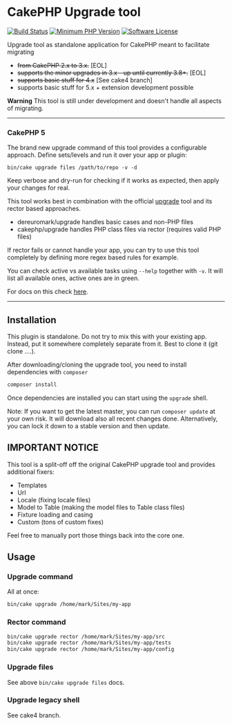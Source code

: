 # CakePHP Upgrade tool
[![Build Status](https://api.travis-ci.org/dereuromark/upgrade.svg?branch=develop)](https://travis-ci.org/dereuromark/upgrade)
[![Minimum PHP Version](https://img.shields.io/badge/php-%3E%3D%208.1-8892BF.svg)](https://php.net/)
[![Software License](https://img.shields.io/badge/license-MIT-brightgreen.svg?style=flat-square)](LICENSE)


Upgrade tool as standalone application for CakePHP meant to facilitate migrating
- ~~from CakePHP 2.x to 3.x.~~ [EOL]
- ~~supports the minor upgrades in 3.x - up until currently 3.8+.~~ [EOL]
- ~~supports basic stuff for 4.x~~ [See cake4 branch]
- supports basic stuff for 5.x + extension development possible

**Warning** This tool is still under development and doesn't handle all aspects of migrating.

---

### CakePHP 5

The brand new upgrade command of this tool provides a configurable approach.
Define sets/levels and run it over your app or plugin:

```
bin/cake upgrade files /path/to/repo -v -d
```
Keep verbose and dry-run for checking if it works as expected, then apply your changes for real.

This tool works best in combination with the official [upgrade](https://github.com/cakephp/upgrade/) tool and its rector based approaches.
- dereuromark/upgrade handles basic cases and non-PHP files
- cakephp/upgrade handles PHP class files via rector (requires valid PHP files)

If rector fails or cannot handle your app, you can try to use this tool completely by defining more regex
based rules for example.

You can check active vs available tasks using `--help` together with `-v`.
It will list all available ones, active ones are in green.

For docs on this check [here](docs/Upgrade.md).

---

## Installation

This plugin is standalone. Do not try to mix this with your existing app. Instead, put it somewhere completely separate from it.
Best to clone it (git clone ....).

After downloading/cloning the upgrade tool, you need to install dependencies with `composer`

```bash
composer install
```

Once dependencies are installed you can start using the `upgrade` shell.

Note: If you want to get the latest master, you can run `composer update` at your own risk.
It will download also all recent changes done.
Alternatively, you can lock it down to a stable version and then update.

## IMPORTANT NOTICE

This tool is a split-off off the original CakePHP upgrade tool and provides additional fixers:
- Templates
- Url
- Locale (fixing locale files)
- Model to Table (making the model files to Table class files)
- Fixture loading and casing
- Custom (tons of custom fixes)

Feel free to manually port those things back into the core one.

## Usage

### Upgrade command
All at once:
```bash
bin/cake upgrade /home/mark/Sites/my-app
```
### Rector command
```bash
bin/cake upgrade rector /home/mark/Sites/my-app/src
bin/cake upgrade rector /home/mark/Sites/my-app/tests
bin/cake upgrade rector /home/mark/Sites/my-app/config
```

### Upgrade files
See above `bin/cake upgrade files` docs.

### Upgrade legacy shell
See cake4 branch.
